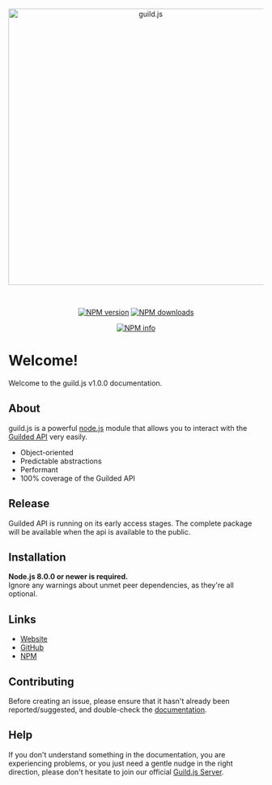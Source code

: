 <div align="center">
  <br />
  <p>
    <a href="https://guild.js.org"><img src="https://i.imgur.com/8hUzfUq.png" width="546" alt="guild.js" id="gjs-logo" /></a>
  </p>
  <br />
  <p>
    <a href="https://www.npmjs.com/package/guild.js"><img src="https://img.shields.io/npm/v/guild.js.svg?maxAge=3600" alt="NPM version" /></a>
    <a href="https://www.npmjs.com/package/guild.js"><img src="https://img.shields.io/npm/dt/guild.js.svg?maxAge=3600" alt="NPM downloads" /></a>
  </p>
  <p>
    <a href="https://nodei.co/npm/guild.js/"><img src="https://nodei.co/npm/guild.js.png?downloads=true&stars=true" alt="NPM info" /></a>
  </p>
</div>

# Welcome!
Welcome to the guild.js v1.0.0 documentation.

## About
guild.js is a powerful [node.js](https://nodejs.org) module that allows you to interact with the
[Guilded API](https://www.guilded.gg/blog/guilded-bot-api-is-coming) very easily.

- Object-oriented
- Predictable abstractions
- Performant
- 100% coverage of the Guilded API

## Release
Guilded API is running on its early access stages. The complete package will be available when the api is available to the public.

## Installation
**Node.js 8.0.0 or newer is required.**  
Ignore any warnings about unmet peer dependencies, as they're all optional.


## Links
* [Website](https://guild.js.org/)
* [GitHub](https://github.com/guild-js/guild.js)
* [NPM](https://www.npmjs.com/package/guild.js)

## Contributing
Before creating an issue, please ensure that it hasn't already been reported/suggested, and double-check the
[documentation](https://guild.js.org/).

## Help
If you don't understand something in the documentation, you are experiencing problems, or you just need a gentle
nudge in the right direction, please don't hesitate to join our official [Guild.js Server](https://guilded.gg/gjs).
